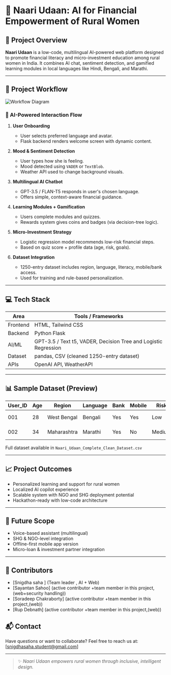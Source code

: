 # 🌸 Naari Udaan: AI for Financial Empowerment of Rural Women

## 📌 Project Overview
**Naari Udaan** is a low-code, multilingual AI-powered web platform designed to promote financial literacy and micro-investment education among rural women in India. It combines AI chat, sentiment detection, and gamified learning modules in local languages like Hindi, Bengali, and Marathi.

---

## 🔄 Project Workflow
![Workflow Diagram](workflow.png)

### 🧠 AI-Powered Interaction Flow
1. **User Onboarding**
   - User selects preferred language and avatar.
   - Flask backend renders welcome screen with dynamic content.

2. **Mood & Sentiment Detection**
   - User types how she is feeling.
   - Mood detected using `VADER` or `TextBlob`.
   - Weather API used to change background visuals.

3. **Multilingual AI Chatbot**
   - GPT-3.5 / FLAN-T5 responds in user's chosen language.
   - Offers simple, context-aware financial guidance.

4. **Learning Modules + Gamification**
   - Users complete modules and quizzes.
   - Rewards system gives coins and badges (via decision-tree logic).

5. **Micro-Investment Strategy**
   - Logistic regression model recommends low-risk financial steps.
   - Based on quiz score + profile data (age, risk, goals).

6. **Dataset Integration**
   - 1250-entry dataset includes region, language, literacy, mobile/bank access.
   - Used for training and rule-based personalization.

---

## 💻 Tech Stack
| Area        | Tools / Frameworks                          |
|-------------|----------------------------------------------|
| Frontend    | HTML, Tailwind CSS                          |
| Backend     | Python Flask                                |
| AI/ML       | GPT-3.5 / Text t5, VADER, Decision Tree and Logistic Regression |
| Dataset     | pandas, CSV (cleaned 1250-entry dataset)     |
| APIs        | OpenAI API, WeatherAPI                      |

---

## 📊 Sample Dataset (Preview)
| User_ID | Age | Region       | Language | Bank | Mobile | Risk  | Goal               | Quiz_Score |
|---------|-----|--------------|----------|------|--------|-------|--------------------|------------|
| 001     | 28  | West Bengal  | Bengali  | Yes  | Yes    | Low   | Start Savings      | 74         |
| 002     | 34  | Maharashtra  | Marathi  | Yes  | No     | Medium| Dairy Business     | 67         |

Full dataset available in `Naari_Udaan_Complete_Clean_Dataset.csv`

---

## 📈 Project Outcomes
- Personalized learning and support for rural women
- Localized AI copilot experience
- Scalable system with NGO and SHG deployment potential
- Hackathon-ready with low-code architecture

---

## 🚀 Future Scope
- Voice-based assistant (multilingual)
- SHG & NGO-level integration
- Offline-first mobile app version
- Micro-loan & investment partner integration

---

## 🤝 Contributors
-  [Snigdha saha ] (Team leader , AI + Web)
-  [Sayantan Sahoo] (active contributor +team member in this project,(web+security handling))
-  [Soradeep Chakraborty] (active contributor +team member in this project,(web))
-  [Rup Debnath] (active contributor +team member in this project,(web))


## 📬 Contact
Have questions or want to collaborate?
Feel free to reach us at: [snigdhasaha.student@gmail.com]

---

> ✨ *Naari Udaan empowers rural women through inclusive, intelligent design.*
